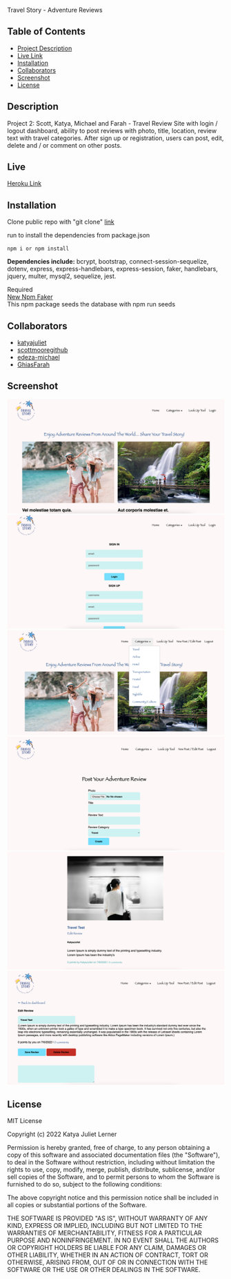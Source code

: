 Travel Story - Adventure Reviews

## Table of Contents
* [Project Description](#Description)
* [Live Link](#Live)
* [Installation](#Installation)
* [Collaborators](#Collaborators)
* [Screenshot](#Screenshot)
* [License](#license)

## Description
Project 2: Scott, Katya, Michael and Farah - Travel Review Site with login / logout dashboard, ability to post reviews with photo, title, location, review text with travel categories. After sign up or registration, users can post, edit, delete and / or comment on other posts.

## Live
[Heroku Link](https://adventure-reviews.herokuapp.com/)

## Installation
Clone public repo with "git clone" [link](https://github.com/katyajuliet/travel-advice-express)

run to install the dependencies from package.json

```
npm i or npm install

```
<strong>Dependencies include:</strong> bcrypt, bootstrap, connect-session-sequelize, dotenv, express, express-handlebars, express-session, faker, handlebars, jquery, multer, mysql2, sequelize, jest.

Required <br>
[New Npm Faker](https://fakerjs.dev/guide/)<br>
This npm package seeds the database with npm run seeds

## Collaborators
* [katyajuliet](https://github.com/katyajuliet)
* [scottmooregithub](https://github.com/scottmooregithub)
* [edeza-michael](https://github.com/edeza-michael)
* [GhiasFarah](https://github.com/GhiasFarah)

## Screenshot
![Screenshot1](https://raw.githubusercontent.com/GhiasFarah/travel-advice-express/main/public/image/travel-story-1.png "Screenshot 1")
![Screenshot2](https://raw.githubusercontent.com/GhiasFarah/travel-advice-express/main/public/image/travel-story-2.png "Screenshot 2")
![Screenshot3](https://raw.githubusercontent.com/GhiasFarah/travel-advice-express/main/public/image/travel-story-3.png "Screenshot 3")
![Screenshot4](https://raw.githubusercontent.com/GhiasFarah/travel-advice-express/main/public/image/travel-story-4.png "Screenshot 4")
![Screenshot5](https://raw.githubusercontent.com/GhiasFarah/travel-advice-express/main/public/image/travel-story-5.png "Screenshot 5")
![Screenshot6](https://raw.githubusercontent.com/GhiasFarah/travel-advice-express/main/public/image/travel-story-6.png "Screenshot 6")

## License
MIT License

Copyright (c) 2022 Katya Juliet Lerner

Permission is hereby granted, free of charge, to any person obtaining a copy
of this software and associated documentation files (the "Software"), to deal
in the Software without restriction, including without limitation the rights
to use, copy, modify, merge, publish, distribute, sublicense, and/or sell
copies of the Software, and to permit persons to whom the Software is
furnished to do so, subject to the following conditions:

The above copyright notice and this permission notice shall be included in all
copies or substantial portions of the Software.

THE SOFTWARE IS PROVIDED "AS IS", WITHOUT WARRANTY OF ANY KIND, EXPRESS OR
IMPLIED, INCLUDING BUT NOT LIMITED TO THE WARRANTIES OF MERCHANTABILITY,
FITNESS FOR A PARTICULAR PURPOSE AND NONINFRINGEMENT. IN NO EVENT SHALL THE
AUTHORS OR COPYRIGHT HOLDERS BE LIABLE FOR ANY CLAIM, DAMAGES OR OTHER
LIABILITY, WHETHER IN AN ACTION OF CONTRACT, TORT OR OTHERWISE, ARISING FROM,
OUT OF OR IN CONNECTION WITH THE SOFTWARE OR THE USE OR OTHER DEALINGS IN THE
SOFTWARE.

